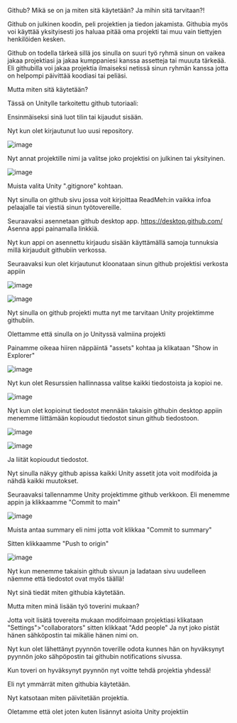 Github? Mikä se on ja miten sitä käytetään? Ja mihin sitä tarvitaan?!

Github on julkinen koodin, peli projektien ja tiedon jakamista.
Githubia myös voi käyttää yksityisesti jos haluaa pitää oma projekti tai muu vain tiettyjen henkilöiden kesken.

Github on todella tärkeä sillä jos sinulla on suuri työ ryhmä sinun on vaikea jakaa projektiasi ja jakaa kumppaniesi kanssa assetteja tai muuuta tärkeää.
Eli githubilla voi jakaa projektia ilmaiseksi netissä sinun ryhmän kanssa jotta on helpompi päivittää koodiasi tai peliäsi.


Mutta miten sitä käytetään?

Tässä on Unitylle tarkoitettu github tutoriaali:

Ensinmäiseksi sinä luot tilin tai kijaudut sisään.

Nyt kun olet kirjautunut luo uusi repository.

![image](https://github.com/JukkaPekka99/Github-hy-dytys/assets/160464527/eaee20a0-e2a8-4fd3-87e9-43ea488193b9)

Nyt annat projektille nimi ja valitse joko projektisi on julkinen tai yksityinen.

![image](https://github.com/JukkaPekka99/Github-hy-dytys/assets/160464527/afb0baa0-45b4-4751-b5f3-fc5da561ec72)

Muista valita  Unity ".gitignore" kohtaan.


Nyt sinulla on github sivu jossa voit kirjoittaa ReadMeh:in vaikka infoa pelaajalle tai viestiä sinun työtovereille.

Seuraavaksi asennetaan github desktop app.
https://desktop.github.com/
Asenna appi painamalla linkkiä.

Nyt kun appi on asennettu kirjaudu sisään käyttämällä samoja tunnuksia millä kirjauduit githubiin verkossa.

Seuraavaksi kun olet kirjautunut kloonataan sinun github projektisi verkosta appiin

![image](https://github.com/JukkaPekka99/Github-hy-dytys/assets/160464527/dd218c4c-68a6-48a2-82ce-e8bd51a4902d)


![image](https://github.com/JukkaPekka99/Github-hy-dytys/assets/160464527/3f5b6795-59c7-42a2-b09b-7134ae3333ef)


Nyt sinulla on github projekti mutta nyt me tarvitaan Unity projektimme githubiin.

Olettamme että sinulla on jo Unityssä valmiina projekti 

Painamme oikeaa hiiren näppäintä "assets" kohtaa ja klikataan "Show in Explorer"

![image](https://github.com/JukkaPekka99/Github-hy-dytys/assets/160464527/9bd2d968-efd4-4dab-8542-40265c45144e)

Nyt kun olet Resurssien hallinnassa valitse kaikki tiedostoista ja kopioi ne.

![image](https://github.com/JukkaPekka99/Github-hy-dytys/assets/160464527/335ac08d-3e04-497c-91c1-9f54162c871b)

Nyt kun olet kopioinut tiedostot mennään takaisin githubin desktop appiin menemme liittämään kopioudut tiedostot sinun github tiedostoon.

![image](https://github.com/JukkaPekka99/Github-hy-dytys/assets/160464527/b53d255a-1833-4877-adeb-e88b2431fe09)

![image](https://github.com/JukkaPekka99/Github-hy-dytys/assets/160464527/bc8dcda1-6821-4083-bb59-32a6afb38229)

Ja liität kopioudut tiedostot.

Nyt sinulla näkyy github apissa kaikki Unity assetit jota voit modifoida ja nähdä kaikki muutokset.

Seuraavaksi tallennamme Unity projektimme github verkkoon.
Eli menemme appin ja klikkaamme "Commit to main"

![image](https://github.com/JukkaPekka99/Github-hy-dytys/assets/160464527/c64b44bb-bebb-41c6-b1f2-073f8091895d)

Muista antaa summary eli nimi jotta voit klikkaa "Commit to summary"

Sitten klikkaamme "Push to origin"

![image](https://github.com/JukkaPekka99/Github-hy-dytys/assets/160464527/2a83ebe1-0a0c-4a71-bf38-6f132e1efe59)

Nyt kun menemme takaisin github sivuun ja ladataan sivu uudelleen näemme että tiedostot ovat myös täällä!

Nyt sinä tiedät miten githubia käytetään.

Mutta miten minä lisään työ toverini mukaan?

Jotta voit lisätä tovereita mukaan modifoimaan projektiasi klikataan "Settings">"collaborators"
sitten klikkaat "Add people"
Ja nyt joko pistät hänen sähköpostin tai mikälie hänen nimi on.

Nyt kun olet lähettänyt pyynnön toverille odota kunnes hän on hyväksynyt pyynnön joko sähpöpostin tai githubin notifications sivussa.

Kun toveri on hyväksynyt pyynnön nyt voitte tehdä projektia yhdessä!



Eli nyt ymmärrät miten githubia käytetään.

Nyt katsotaan miten päivitetään projektia.

Oletamme että olet joten kuten lisännyt asioita Unity projektiin
